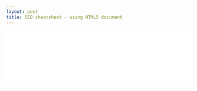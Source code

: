 ```yaml
---
layout: post
title: SEO cheatsheet - using HTML5 document
---
```


<iframe style="top:0px; left:0px; bottom:0px; right:0px; width:100%; height:vmax; border:none; margin:0; padding:0; overflow:hidden;" src="//jsfiddle.net/xameeramir/0dthd7c4/embedded/result/" allowfullscreen="allowfullscreen" frameborder="0"></iframe>
